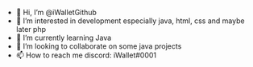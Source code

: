 - 👋 Hi, I’m @iWalletGithub
- 👀 I’m interested in development especially java, html, css and maybe later php
- 🌱 I’m currently learning Java 
- 💞️ I’m looking to collaborate on some java projects 
- 📫 How to reach me discord: iWallet#0001

<!---
iWalletGithub/iWalletGithub is a ✨ special ✨ repository because its `README.md` (this file) appears on your GitHub profile.
You can click the Preview link to take a look at your changes.
--->
